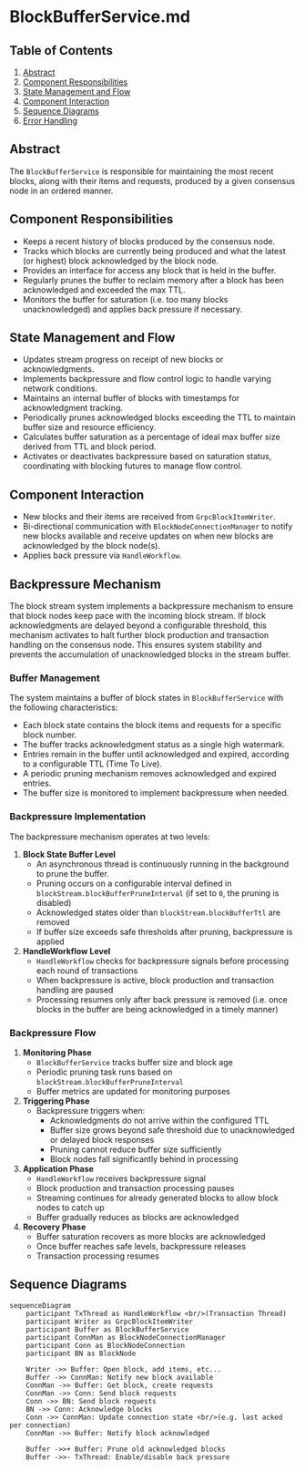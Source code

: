 # BlockBufferService.md

## Table of Contents

1. [Abstract](#abstract)
2. [Component Responsibilities](#component-responsibilities)
3. [State Management and Flow](#state-management-and-flow)
4. [Component Interaction](#component-interaction)
5. [Sequence Diagrams](#sequence-diagrams)
6. [Error Handling](#error-handling)

## Abstract

The `BlockBufferService` is responsible for maintaining the most recent blocks, along with their items and requests,
produced by a given consensus node in an ordered manner.

## Component Responsibilities

- Keeps a recent history of blocks produced by the consensus node.
- Tracks which blocks are currently being produced and what the latest (or highest) block acknowledged by the block node.
- Provides an interface for access any block that is held in the buffer.
- Regularly prunes the buffer to reclaim memory after a block has been acknowledged and exceeded the max TTL.
- Monitors the buffer for saturation (i.e. too many blocks unacknowledged) and applies back pressure if necessary.

## State Management and Flow

- Updates stream progress on receipt of new blocks or acknowledgments.
- Implements backpressure and flow control logic to handle varying network conditions.
- Maintains an internal buffer of blocks with timestamps for acknowledgment tracking.
- Periodically prunes acknowledged blocks exceeding the TTL to maintain buffer size and resource efficiency.
- Calculates buffer saturation as a percentage of ideal max buffer size derived from TTL and block period.
- Activates or deactivates backpressure based on saturation status, coordinating with blocking futures to manage flow control.

## Component Interaction

- New blocks and their items are received from `GrpcBlockItemWriter`.
- Bi-directional communication with `BlockNodeConnectionManager` to notify new blocks available and receive updates on
  when new blocks are acknowledged by the block node(s).
- Applies back pressure via `HandleWorkflow`.

## Backpressure Mechanism

The block stream system implements a backpressure mechanism to ensure that block nodes keep pace with the incoming block stream.
If block acknowledgments are delayed beyond a configurable threshold, this mechanism activates to halt further block production and transaction handling on the consensus node.
This ensures system stability and prevents the accumulation of unacknowledged blocks in the stream buffer.

### Buffer Management

The system maintains a buffer of block states in `BlockBufferService` with the following characteristics:

- Each block state contains the block items and requests for a specific block number.
- The buffer tracks acknowledgment status as a single high watermark.
- Entries remain in the buffer until acknowledged and expired, according to a configurable TTL (Time To Live).
- A periodic pruning mechanism removes acknowledged and expired entries.
- The buffer size is monitored to implement backpressure when needed.

### Backpressure Implementation

The backpressure mechanism operates at two levels:

1. **Block State Buffer Level**
   - An asynchronous thread is continuously running in the background to prune the buffer.
   - Pruning occurs on a configurable interval defined in `blockStream.blockBufferPruneInterval` (if set to `0`, the pruning is disabled)
   - Acknowledged states older than `blockStream.blockBufferTtl` are removed
   - If buffer size exceeds safe thresholds after pruning, backpressure is applied
2. **HandleWorkflow Level**
   - `HandleWorkflow` checks for backpressure signals before processing each round of transactions
   - When backpressure is active, block production and transaction handling are paused
   - Processing resumes only after back pressure is removed (i.e. once blocks in the buffer are being acknowledged in
     a timely manner)

### Backpressure Flow

1. **Monitoring Phase**
   - `BlockBufferService` tracks buffer size and block age
   - Periodic pruning task runs based on `blockStream.blockBufferPruneInterval`
   - Buffer metrics are updated for monitoring purposes
2. **Triggering Phase**
   - Backpressure triggers when:
     - Acknowledgments do not arrive within the configured TTL
     - Buffer size grows beyond safe threshold due to unacknowledged or delayed block responses
     - Pruning cannot reduce buffer size sufficiently
     - Block nodes fall significantly behind in processing
3. **Application Phase**
   - `HandleWorkflow` receives backpressure signal
   - Block production and transaction processing pauses
   - Streaming continues for already generated blocks to allow block nodes to catch up
   - Buffer gradually reduces as blocks are acknowledged
4. **Recovery Phase**
   - Buffer saturation recovers as more blocks are acknowledged
   - Once buffer reaches safe levels, backpressure releases
   - Transaction processing resumes

## Sequence Diagrams

```mermaid
sequenceDiagram
    participant TxThread as HandleWorkflow <br/>(Transaction Thread)
    participant Writer as GrpcBlockItemWriter
    participant Buffer as BlockBufferService
    participant ConnMan as BlockNodeConnectionManager
    participant Conn as BlockNodeConnection
    participant BN as BlockNode

    Writer ->> Buffer: Open block, add items, etc...
    Buffer ->> ConnMan: Notify new block available
    ConnMan ->> Buffer: Get block, create requests
    ConnMan ->> Conn: Send block requests
    Conn ->> BN: Send block requests
    BN ->> Conn: Acknowledge blocks
    Conn ->> ConnMan: Update connection state <br/>(e.g. last acked per connection)
    ConnMan ->> Buffer: Notify block acknowledged

    Buffer ->>+ Buffer: Prune old acknowledged blocks
    Buffer ->>- TxThread: Enable/disable back pressure
```
